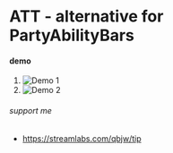 # ATT - alternative for PartyAbilityBars

#### demo
1. ![Demo 1](https://i.imgur.com/54shcSt.png)
2. ![Demo 2](https://i.imgur.com/0UDHl2G.png)

###### support me
* https://streamlabs.com/qbjw/tip
